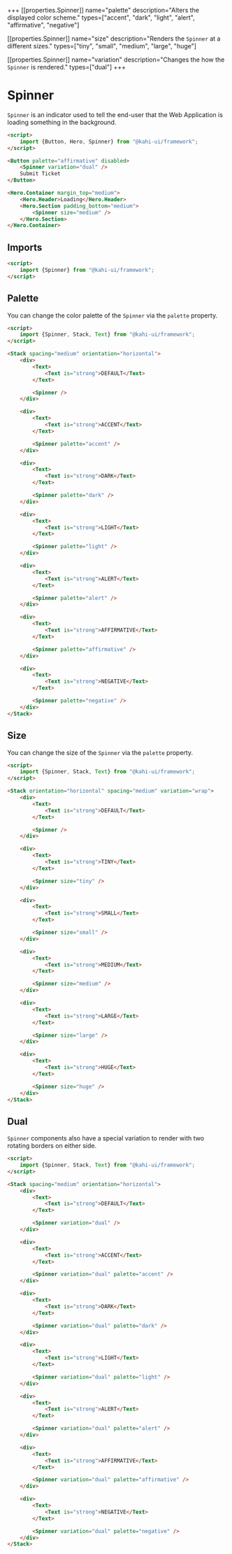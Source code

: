 +++
[[properties.Spinner]]
name="palette"
description="Alters the displayed color scheme."
types=["accent", "dark", "light", "alert", "affirmative", "negative"]

[[properties.Spinner]]
name="size"
description="Renders the <code>Spinner</code> at a different sizes."
types=["tiny", "small", "medium", "large", "huge"]

[[properties.Spinner]]
name="variation"
description="Changes the how the <code>Spinner</code> is rendered."
types=["dual"]
+++

# Spinner

`Spinner` is an indicator used to tell the end-user that the Web Application is loading something in the background.

<!-- prettier-ignore -->
```html repl Spinner Preview
<script>
    import {Button, Hero, Spinner} from "@kahi-ui/framework";
</script>

<Button palette="affirmative" disabled>
    <Spinner variation="dual" />
    Submit Ticket
</Button>

<Hero.Container margin_top="medium">
    <Hero.Header>Loading</Hero.Header>
    <Hero.Section padding_bottom="medium">
        <Spinner size="medium" />
    </Hero.Section>
</Hero.Container>
```

## Imports

```html default Spinner Imports
<script>
    import {Spinner} from "@kahi-ui/framework";
</script>
```

## Palette

You can change the color palette of the `Spinner` via the `palette` property.

```html repl Spinner Palette
<script>
    import {Spinner, Stack, Text} from "@kahi-ui/framework";
</script>

<Stack spacing="medium" orientation="horizontal">
    <div>
        <Text>
            <Text is="strong">DEFAULT</Text>
        </Text>

        <Spinner />
    </div>

    <div>
        <Text>
            <Text is="strong">ACCENT</Text>
        </Text>

        <Spinner palette="accent" />
    </div>

    <div>
        <Text>
            <Text is="strong">DARK</Text>
        </Text>

        <Spinner palette="dark" />
    </div>

    <div>
        <Text>
            <Text is="strong">LIGHT</Text>
        </Text>

        <Spinner palette="light" />
    </div>

    <div>
        <Text>
            <Text is="strong">ALERT</Text>
        </Text>

        <Spinner palette="alert" />
    </div>

    <div>
        <Text>
            <Text is="strong">AFFIRMATIVE</Text>
        </Text>

        <Spinner palette="affirmative" />
    </div>

    <div>
        <Text>
            <Text is="strong">NEGATIVE</Text>
        </Text>

        <Spinner palette="negative" />
    </div>
</Stack>
```

## Size

You can change the size of the `Spinner` via the `palette` property.

```html repl Spinner Size
<script>
    import {Spinner, Stack, Text} from "@kahi-ui/framework";
</script>

<Stack orientation="horizontal" spacing="medium" variation="wrap">
    <div>
        <Text>
            <Text is="strong">DEFAULT</Text>
        </Text>

        <Spinner />
    </div>

    <div>
        <Text>
            <Text is="strong">TINY</Text>
        </Text>

        <Spinner size="tiny" />
    </div>

    <div>
        <Text>
            <Text is="strong">SMALL</Text>
        </Text>

        <Spinner size="small" />
    </div>

    <div>
        <Text>
            <Text is="strong">MEDIUM</Text>
        </Text>

        <Spinner size="medium" />
    </div>

    <div>
        <Text>
            <Text is="strong">LARGE</Text>
        </Text>

        <Spinner size="large" />
    </div>

    <div>
        <Text>
            <Text is="strong">HUGE</Text>
        </Text>

        <Spinner size="huge" />
    </div>
</Stack>
```

## Dual

`Spinner` components also have a special variation to render with two rotating borders on either side.

```html repl Spinner Dual
<script>
    import {Spinner, Stack, Text} from "@kahi-ui/framework";
</script>

<Stack spacing="medium" orientation="horizontal">
    <div>
        <Text>
            <Text is="strong">DEFAULT</Text>
        </Text>

        <Spinner variation="dual" />
    </div>

    <div>
        <Text>
            <Text is="strong">ACCENT</Text>
        </Text>

        <Spinner variation="dual" palette="accent" />
    </div>

    <div>
        <Text>
            <Text is="strong">DARK</Text>
        </Text>

        <Spinner variation="dual" palette="dark" />
    </div>

    <div>
        <Text>
            <Text is="strong">LIGHT</Text>
        </Text>

        <Spinner variation="dual" palette="light" />
    </div>

    <div>
        <Text>
            <Text is="strong">ALERT</Text>
        </Text>

        <Spinner variation="dual" palette="alert" />
    </div>

    <div>
        <Text>
            <Text is="strong">AFFIRMATIVE</Text>
        </Text>

        <Spinner variation="dual" palette="affirmative" />
    </div>

    <div>
        <Text>
            <Text is="strong">NEGATIVE</Text>
        </Text>

        <Spinner variation="dual" palette="negative" />
    </div>
</Stack>
```
